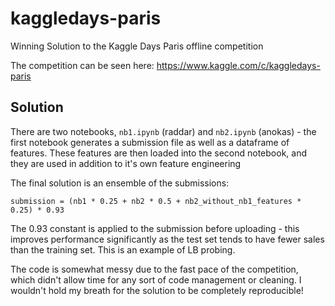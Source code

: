 # kaggledays-paris
Winning Solution to the Kaggle Days Paris offline competition

The competition can be seen here: https://www.kaggle.com/c/kaggledays-paris

## Solution

There are two notebooks, `nb1.ipynb` (raddar) and `nb2.ipynb` (anokas) - the first notebook generates a submission file as well as a dataframe of features. These features are then loaded into the second notebook, and they are used in addition to it's own feature engineering

The final solution is an ensemble of the submissions:

`submission = (nb1 * 0.25 + nb2 * 0.5 + nb2_without_nb1_features * 0.25) * 0.93`

The 0.93 constant is applied to the submission before uploading - this improves performance significantly as the test set tends to have fewer sales than the training set. This is an example of LB probing.

The code is somewhat messy due to the fast pace of the competition, which didn't allow time for any sort of code management or cleaning. I wouldn't hold my breath for the solution to be completely reproducible!
